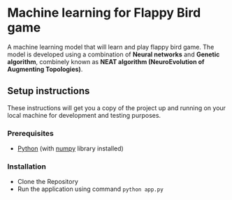 # Machine learning for Flappy Bird game
A machine learning model that will learn and play flappy bird game. The model is developed using a combination of **Neural networks** and **Genetic algorithm**, combinely known as **NEAT algorithm (NeuroEvolution of Augmenting Topologies)**.

## Setup instructions
These instructions will get you a copy of the project up and running on your local machine for development and testing purposes.
### Prerequisites
+ [Python](https://www.python.org/downloads/) (with [numpy](https://docs.scipy.org/doc/numpy-1.15.1/user/install.html) library installed)
### Installation
+ Clone the Repository
+ Run the application using command `python app.py`
